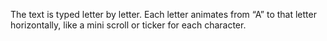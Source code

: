 The text is typed letter by letter. Each letter animates from “A” to that letter horizontally, like a mini scroll or ticker for each character.

